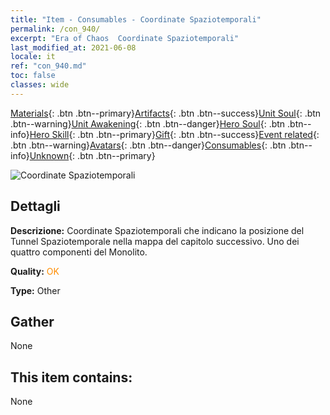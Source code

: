 ```yaml
---
title: "Item - Consumables - Coordinate Spaziotemporali"
permalink: /con_940/
excerpt: "Era of Chaos  Coordinate Spaziotemporali"
last_modified_at: 2021-06-08
locale: it
ref: "con_940.md"
toc: false
classes: wide
---
```

 [Materials](/ItemsIT/){: .btn .btn--primary}[Artifacts](/ItemsIT/Artifacts/){: .btn .btn--success}[Unit Soul](/ItemsIT/UnitSoul/){: .btn .btn--warning}[Unit Awakening](/ItemsIT/UnitAwakening/){: .btn .btn--danger}[Hero Soul](/ItemsIT/HeroSoul/){: .btn .btn--info}[Hero Skill](/ItemsIT/HeroSkill/){: .btn .btn--primary}[Gift](/ItemsIT/Gift/){: .btn .btn--success}[Event related](/ItemsIT/Events/){: .btn .btn--warning}[Avatars](/ItemsIT/Avatars/){: .btn .btn--danger}[Consumables](/ItemsIT/Consumables/){: .btn .btn--info}[Unknown](/ItemsIT/Unknown/){: .btn .btn--primary}

 ![Coordinate Spaziotemporali](/images/t/i_40028.png)

## Dettagli
 **Descrizione:** Coordinate Spaziotemporali che indicano la posizione del Tunnel Spaziotemporale nella mappa del capitolo successivo. Uno dei quattro componenti del Monolito.

 **Quality:** <span style="color: #FF8C00">OK</span>

 **Type:** Other

## Gather

  None

## This item contains:

  None

